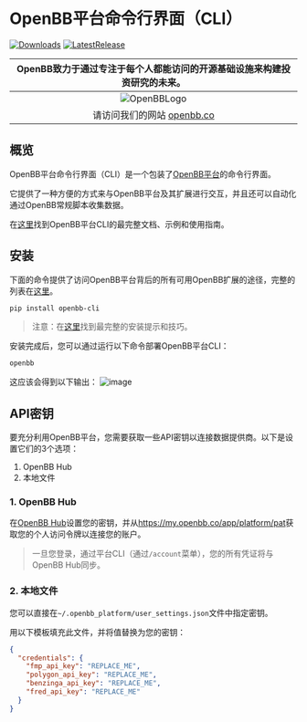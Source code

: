 # OpenBB平台命令行界面（CLI）

[![Downloads](https://static.pepy.tech/badge/openbb)](https://pepy.tech/project/openbb) 
[![LatestRelease](https://badge.fury.io/py/openbb.svg)](https://github.com/OpenBB-finance/OpenBB) 

| OpenBB致力于通过专注于每个人都能访问的开源基础设施来构建投资研究的未来。 |
| :---------------------------------------------------------------------------------------------------------------------------------------------: |
|              ![OpenBBLogo](https://user-images.githubusercontent.com/25267873/218899768-1f0964b8-326c-4f35-af6f-ea0946ac970b.png)                |
|                                                 请访问我们的网站 [openbb.co](www.openbb.co)                                                 |

## 概览

OpenBB平台命令行界面（CLI）是一个包装了[OpenBB平台](https://docs.openbb.co/platform)的命令行界面。

它提供了一种方便的方式来与OpenBB平台及其扩展进行交互，并且还可以自动化通过OpenBB常规脚本收集数据。

在[这里](https://docs.openbb.co/cli)找到OpenBB平台CLI的最完整文档、示例和使用指南。

## 安装

下面的命令提供了访问OpenBB平台背后的所有可用OpenBB扩展的途径，完整的列表在[这里](https://my.openbb.co/app/platform/extensions)。

```bash
pip install openbb-cli
```

> 注意：在[这里](https://docs.openbb.co/cli/installation)找到最完整的安装提示和技巧。

安装完成后，您可以通过运行以下命令部署OpenBB平台CLI：

```bash
openbb
```

这应该会得到以下输出：
![image](https://github.com/OpenBB-finance/OpenBB/assets/48914296/f606bb6e-fa00-4fc8-bad2-8269bb4fc38e) 

## API密钥

要充分利用OpenBB平台，您需要获取一些API密钥以连接数据提供商。以下是设置它们的3个选项：

1. OpenBB Hub
2. 本地文件

### 1. OpenBB Hub

在[OpenBB Hub](https://my.openbb.co/app/platform/credentials)设置您的密钥，并从<https://my.openbb.co/app/platform/pat>获取您的个人访问令牌以连接您的账户。

> 一旦您登录，通过平台CLI（通过`/account`菜单），您的所有凭证将与OpenBB Hub同步。

### 2. 本地文件

您可以直接在`~/.openbb_platform/user_settings.json`文件中指定密钥。

用以下模板填充此文件，并将值替换为您的密钥：

```json
{
  "credentials": {
    "fmp_api_key": "REPLACE_ME",
    "polygon_api_key": "REPLACE_ME",
    "benzinga_api_key": "REPLACE_ME",
    "fred_api_key": "REPLACE_ME"
  }
}
```
